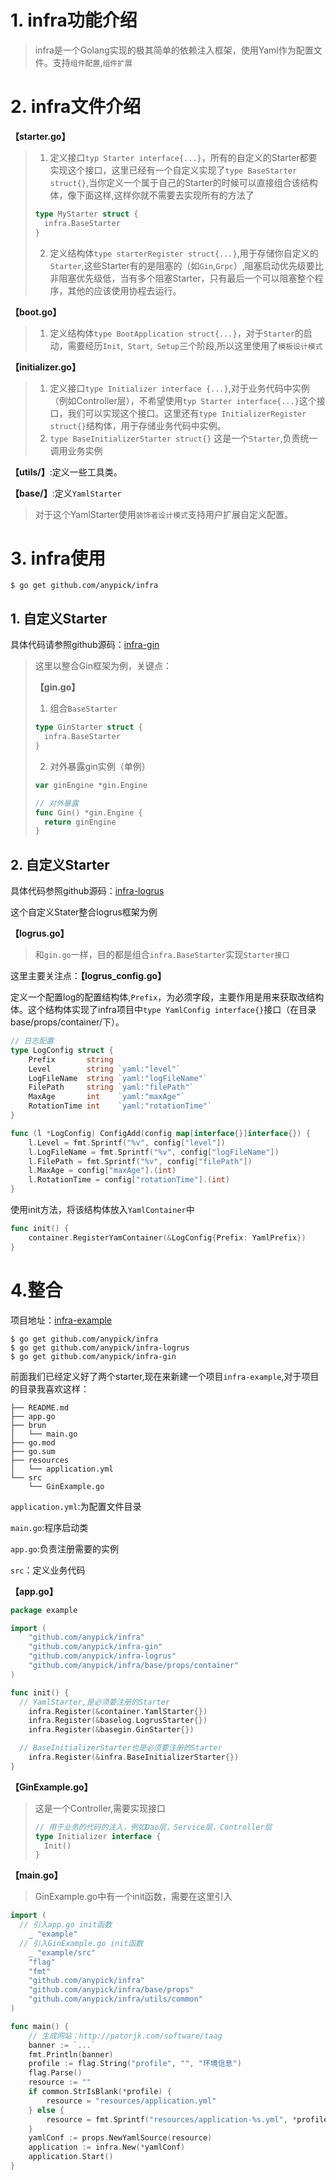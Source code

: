 # 1. infra功能介绍

> infra是一个Golang实现的极其简单的依赖注入框架，使用Yaml作为配置文件。支持`组件配置`,`组件扩展`
>
> 

# 2. infra文件介绍

**【starter.go】**

> 1. 定义接口`typ Starter interface{...}`，所有的自定义的Starter都要实现这个接口，这里已经有一个自定义实现了`type BaseStarter struct{}`,当你定义一个属于自己的Starter的时候可以直接组合该结构体，像下面这样,这样你就不需要去实现所有的方法了
>
> ```go
> type MyStarter struct {
>   infra.BaseStarter
> }
> ```
>
> 2. 定义结构体`type starterRegister struct{...}`,用于存储你自定义的`Starter`,这些Starter有的是阻塞的（如`Gin`,`Grpc`）,阻塞启动优先级要比非阻塞优先级低，当有多个阻塞Starter，只有最后一个可以阻塞整个程序，其他的应该使用协程去运行。

**【boot.go】**

> 1. 定义结构体`type BootApplication struct{...}`，对于`Starter`的启动，需要经历`Init`,` Start`,` Setup`三个阶段,所以这里使用了`模板设计模式`

**【initializer.go】**

> 1. 定义接口`type Initializer interface {...}`,对于业务代码中实例（例如Controller层），不希望使用`typ Starter interface{...}`这个接口，我们可以实现这个接口。这里还有`type InitializerRegister struct{}`结构体，用于存储业务代码中实例。
> 2. `type BaseInitializerStarter struct{}` 这是一个`Starter`,负责统一调用业务实例

**【utils/】**:定义一些工具类。

**【base/】**:定义`YamlStarter`

> 对于这个YamlStarter使用`装饰者设计模式`支持用户扩展自定义配置。

# 3. infra使用

```shell
$ go get github.com/anypick/infra
```

## 1. 自定义Starter

具体代码请参照github源码：[infra-gin](https://github.com/anypick/infra-gin)

> 这里以整合Gin框架为例，关键点：
>
> **【gin.go】**
>
> 1. 组合`BaseStarter`
>
> ```go
> type GinStarter struct {
> 	infra.BaseStarter
> }
> ```
>
> 2. 对外暴露gin实例（单例）
>
> ```go
> var ginEngine *gin.Engine
> 
> // 对外暴露
> func Gin() *gin.Engine {
> 	return ginEngine
> }
> ```

## 2. 自定义Starter

具体代码参照github源码：[infra-logrus](https://github.com/anypick/infra-logrus)

这个自定义Stater整合logrus框架为例

**【logrus.go】**

> 和`gin.go`一样，目的都是组合`infra.BaseStarter`实现`Starter接口`

这里主要关注点：**【logrus_config.go】**

定义一个配置log的配置结构体,`Prefix`，为必须字段，主要作用是用来获取改结构体。这个结构体实现了infra项目中`type YamlConfig interface{}`接口（在目录base/props/container/下）。

```go
// 日志配置
type LogConfig struct {
	Prefix       string
	Level        string `yaml:"level"`
	LogFileName  string `yaml:"logFileName"`
	FilePath     string `yaml:"filePath"`
	MaxAge       int    `yaml:"maxAge"`
	RotationTime int    `yaml:"rotationTime"`
}

func (l *LogConfig) ConfigAdd(config map[interface{}]interface{}) {
	l.Level = fmt.Sprintf("%v", config["level"])
	l.LogFileName = fmt.Sprintf("%v", config["logFileName"])
	l.FilePath = fmt.Sprintf("%v", config["filePath"])
	l.MaxAge = config["maxAge"].(int)
	l.RotationTime = config["rotationTime"].(int)
}
```

使用init方法，将该结构体放入`YamlContainer`中

```go
func init() {
	container.RegisterYamContainer(&LogConfig{Prefix: YamlPrefix})
}
```

# 4.整合

项目地址：[infra-example](https://github.com/anypick/infra-example)

```shell
$ go get github.com/anypick/infra
$ go get github.com/anypick/infra-logrus
$ go get github.com/anypick/infra-gin
```

  前面我们已经定义好了两个starter,现在来新建一个项目`infra-example`,对于项目的目录我喜欢这样：

```
├── README.md
├── app.go
├── brun
│   └── main.go
├── go.mod
├── go.sum
├── resources
│   └── application.yml
└── src
    └── GinExample.go
```

`application.yml`:为配置文件目录

`main.go`:程序启动类

`app.go`:负责注册需要的实例

`src`：定义业务代码

**【app.go】**

```go
package example

import (
	"github.com/anypick/infra"
	"github.com/anypick/infra-gin"
	"github.com/anypick/infra-logrus"
	"github.com/anypick/infra/base/props/container"
)

func init() {
  // YamlStarter,是必须要注册的Starter
	infra.Register(&container.YamlStarter{})
	infra.Register(&baselog.LogrusStarter{})
	infra.Register(&basegin.GinStarter{})

  // BaseInitializerStarter也是必须要注册的Starter
	infra.Register(&infra.BaseInitializerStarter{})
}
```

**【GinExample.go】**

> 这是一个Controller,需要实现接口
>
> ```go
> // 用于业务的代码的注入，例如Dao层，Service层，Controller层
> type Initializer interface {
> 	Init()
> }
> ```

**【main.go】**

> GinExample.go中有一个init函数，需要在这里引入

```go
import (
  // 引入app.go init函数
	_ "example"
  // 引入GinExample.go init函数
	_ "example/src"
	"flag"
	"fmt"
	"github.com/anypick/infra"
	"github.com/anypick/infra/base/props"
	"github.com/anypick/infra/utils/common"
)

func main() {
	// 生成网站：http://patorjk.com/software/taag
	banner := `...`
	fmt.Println(banner)
	profile := flag.String("profile", "", "环境信息")
	flag.Parse()
	resource := ""
	if common.StrIsBlank(*profile) {
		resource = "resources/application.yml"
	} else {
		resource = fmt.Sprintf("resources/application-%s.yml", *profile)
	}
	yamlConf := props.NewYamlSource(resource)
	application := infra.New(*yamlConf)
	application.Start()
}
```

